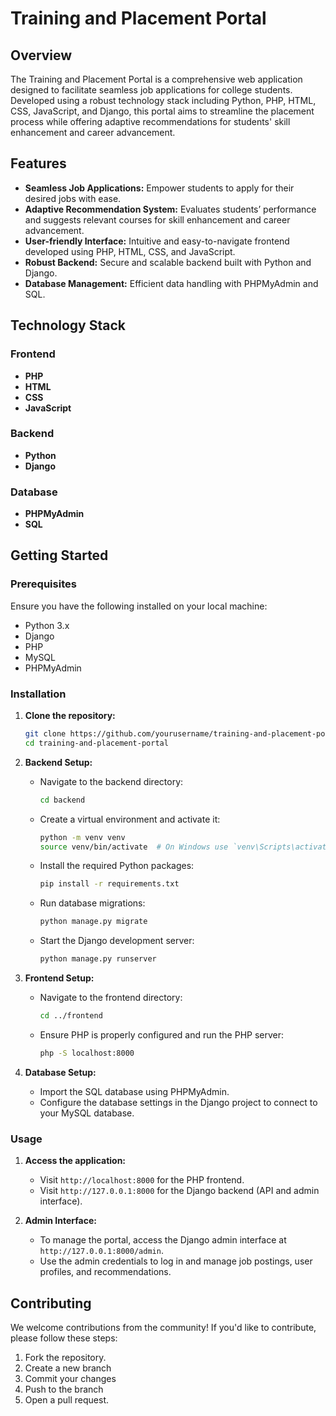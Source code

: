 # Training and Placement Portal

## Overview

The Training and Placement Portal is a comprehensive web application designed to facilitate seamless job applications for college students. Developed using a robust technology stack including Python, PHP, HTML, CSS, JavaScript, and Django, this portal aims to streamline the placement process while offering adaptive recommendations for students' skill enhancement and career advancement.

## Features

- **Seamless Job Applications:** Empower students to apply for their desired jobs with ease.
- **Adaptive Recommendation System:** Evaluates students’ performance and suggests relevant courses for skill enhancement and career advancement.
- **User-friendly Interface:** Intuitive and easy-to-navigate frontend developed using PHP, HTML, CSS, and JavaScript.
- **Robust Backend:** Secure and scalable backend built with Python and Django.
- **Database Management:** Efficient data handling with PHPMyAdmin and SQL.

## Technology Stack

### Frontend
- **PHP**
- **HTML**
- **CSS**
- **JavaScript**

### Backend
- **Python**
- **Django**

### Database
- **PHPMyAdmin**
- **SQL**

## Getting Started

### Prerequisites

Ensure you have the following installed on your local machine:

- Python 3.x
- Django
- PHP
- MySQL
- PHPMyAdmin

### Installation

1. **Clone the repository:**
    ```sh
    git clone https://github.com/yourusername/training-and-placement-portal.git
    cd training-and-placement-portal
    ```

2. **Backend Setup:**

    - Navigate to the backend directory:
      ```sh
      cd backend
      ```
    - Create a virtual environment and activate it:
      ```sh
      python -m venv venv
      source venv/bin/activate  # On Windows use `venv\Scripts\activate`
      ```
    - Install the required Python packages:
      ```sh
      pip install -r requirements.txt
      ```
    - Run database migrations:
      ```sh
      python manage.py migrate
      ```
    - Start the Django development server:
      ```sh
      python manage.py runserver
      ```

3. **Frontend Setup:**

    - Navigate to the frontend directory:
      ```sh
      cd ../frontend
      ```
    - Ensure PHP is properly configured and run the PHP server:
      ```sh
      php -S localhost:8000
      ```

4. **Database Setup:**

    - Import the SQL database using PHPMyAdmin.
    - Configure the database settings in the Django project to connect to your MySQL database.

### Usage

1. **Access the application:**
   - Visit `http://localhost:8000` for the PHP frontend.
   - Visit `http://127.0.0.1:8000` for the Django backend (API and admin interface).

2. **Admin Interface:**
   - To manage the portal, access the Django admin interface at `http://127.0.0.1:8000/admin`.
   - Use the admin credentials to log in and manage job postings, user profiles, and recommendations.

## Contributing

We welcome contributions from the community! If you'd like to contribute, please follow these steps:

1. Fork the repository.
2. Create a new branch 
3. Commit your changes 
4. Push to the branch 
5. Open a pull request.

